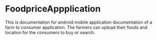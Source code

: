 # FoodpriceAppplication
This is documentation for android mobile application documentation of a farm to consumer application.
The farmers can upload their foods and location for the consumers to buy or search.
